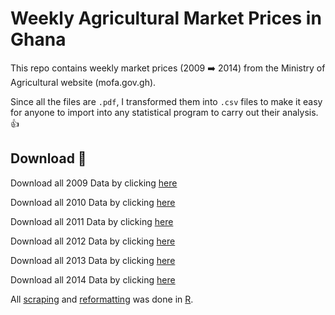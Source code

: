 # Weekly Agricultural Market Prices in Ghana

This repo contains weekly market prices (2009 :arrow_right: 2014) from the Ministry of Agricultural website (mofa.gov.gh).

Since all the files are `.pdf`, I transformed them into `.csv` files to make it easy for anyone to import into any statistical program to carry out their analysis. :thumbsup:

## Download 📩
Download all 2009 Data by clicking <a href="">here<a/>

Download all 2010 Data by clicking <a href="">here<a/>

Download all 2011 Data by clicking <a href="">here<a/>

Download all 2012 Data by clicking <a href="">here<a/>

Download all 2013 Data by clicking <a href="">here<a/>

Download all 2014 Data by clicking <a href="">here<a/>

All <a href="https://github.com/DavidQuartey/Weekly-Agric-Market-Prices/blob/master/R%20code/download_2009_to_2014_food_prices.R"> scraping<a/> and <a href="https://github.com/DavidQuartey/Weekly-Agric-Market-Prices/blob/master/R%20code/reformat_2009_to_2014_food_prices.R">reformatting</a> was done in <a href="https://cran.r-project.org/">R</a>.
